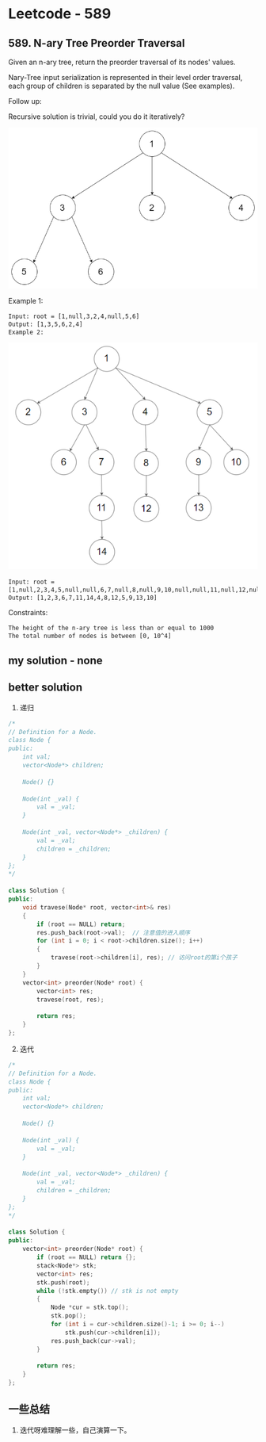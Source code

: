 # Leetcode - 589

## 589. N-ary Tree Preorder Traversal

Given an n-ary tree, return the preorder traversal of its nodes' values.

Nary-Tree input serialization is represented in their level order traversal, each group of children is separated by the null value (See examples).

Follow up:

Recursive solution is trivial, could you do it iteratively?

![Image](img/589_1.png)

Example 1:

```text
Input: root = [1,null,3,2,4,null,5,6]
Output: [1,3,5,6,2,4]
Example 2:
```

![Image](img/589_2.png)

```text
Input: root = [1,null,2,3,4,5,null,null,6,7,null,8,null,9,10,null,null,11,null,12,null,13,null,null,14]
Output: [1,2,3,6,7,11,14,4,8,12,5,9,13,10]
```

Constraints:

```text
The height of the n-ary tree is less than or equal to 1000
The total number of nodes is between [0, 10^4]
```

## my solution - none

## better solution

1. 递归

```c++
/*
// Definition for a Node.
class Node {
public:
    int val;
    vector<Node*> children;

    Node() {}

    Node(int _val) {
        val = _val;
    }

    Node(int _val, vector<Node*> _children) {
        val = _val;
        children = _children;
    }
};
*/

class Solution {
public:
    void travese(Node* root, vector<int>& res)
    {
        if (root == NULL) return;
        res.push_back(root->val);  // 注意值的进入顺序
        for (int i = 0; i < root->children.size(); i++)
        {
            travese(root->children[i], res); // 访问root的第i个孩子
        }
    }
    vector<int> preorder(Node* root) {
        vector<int> res;
        travese(root, res);

        return res;
    }
};
```

2. 迭代

```c++
/*
// Definition for a Node.
class Node {
public:
    int val;
    vector<Node*> children;

    Node() {}

    Node(int _val) {
        val = _val;
    }

    Node(int _val, vector<Node*> _children) {
        val = _val;
        children = _children;
    }
};
*/

class Solution {
public:
    vector<int> preorder(Node* root) {
        if (root == NULL) return {};
        stack<Node*> stk;
        vector<int> res;
        stk.push(root);
        while (!stk.empty()) // stk is not empty
        {
            Node *cur = stk.top();
            stk.pop();
            for (int i = cur->children.size()-1; i >= 0; i--)
                stk.push(cur->children[i]);
            res.push_back(cur->val);
        }

        return res;
    }
};
```

## 一些总结

1. 迭代呀难理解一些，自己演算一下。
